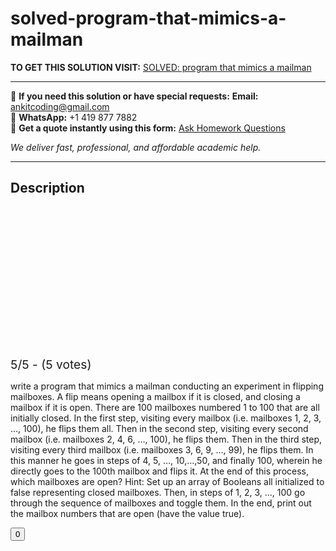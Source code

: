 # solved-program-that-mimics-a-mailman
**TO GET THIS SOLUTION VISIT:** [SOLVED: program that mimics a mailman](https://www.ankitcodinghub.com/product/solved-program-that-mimics-a-mailman/)


---

📩 **If you need this solution or have special requests:** **Email:** ankitcoding@gmail.com  
📱 **WhatsApp:** +1 419 877 7882  
📄 **Get a quote instantly using this form:** [Ask Homework Questions](https://www.ankitcodinghub.com/services/ask-homework-questions/)

*We deliver fast, professional, and affordable academic help.*

---

<h2>Description</h2>

<p title="program that mimics a mailman conducting an experiment in flipping mailboxes Solution">


<div class="kk-star-ratings kksr-shortcode" data-payload="{&quot;id&quot;:&quot;1182&quot;,&quot;slug&quot;:&quot;default&quot;,&quot;ignore&quot;:&quot;&quot;,&quot;reference&quot;:&quot;shortcode&quot;,&quot;align&quot;:&quot;&quot;,&quot;class&quot;:&quot;&quot;,&quot;count&quot;:&quot;5&quot;,&quot;legendonly&quot;:&quot;&quot;,&quot;readonly&quot;:&quot;&quot;,&quot;score&quot;:&quot;5&quot;,&quot;starsonly&quot;:&quot;&quot;,&quot;valign&quot;:&quot;&quot;,&quot;best&quot;:&quot;5&quot;,&quot;gap&quot;:&quot;4&quot;,&quot;greet&quot;:&quot;Rate this product&quot;,&quot;legend&quot;:&quot;5\/5 - (5 votes)&quot;,&quot;size&quot;:&quot;24&quot;,&quot;title&quot;:&quot;SOLVED: program that mimics a mailman&quot;,&quot;width&quot;:&quot;138&quot;,&quot;_legend&quot;:&quot;{score}\/{best} - ({count} {votes})&quot;,&quot;font_factor&quot;:&quot;1.25&quot;}">

<div class="kksr-stars">

<div class="kksr-stars-inactive">
            <div class="kksr-star" data-star="1" style="padding-right: 4px">


<div class="kksr-icon" style="width: 24px; height: 24px;"></div>
        </div>
            <div class="kksr-star" data-star="2" style="padding-right: 4px">


<div class="kksr-icon" style="width: 24px; height: 24px;"></div>
        </div>
            <div class="kksr-star" data-star="3" style="padding-right: 4px">


<div class="kksr-icon" style="width: 24px; height: 24px;"></div>
        </div>
            <div class="kksr-star" data-star="4" style="padding-right: 4px">


<div class="kksr-icon" style="width: 24px; height: 24px;"></div>
        </div>
            <div class="kksr-star" data-star="5" style="padding-right: 4px">


<div class="kksr-icon" style="width: 24px; height: 24px;"></div>
        </div>
    </div>

<div class="kksr-stars-active" style="width: 138px;">
            <div class="kksr-star" style="padding-right: 4px">


<div class="kksr-icon" style="width: 24px; height: 24px;"></div>
        </div>
            <div class="kksr-star" style="padding-right: 4px">


<div class="kksr-icon" style="width: 24px; height: 24px;"></div>
        </div>
            <div class="kksr-star" style="padding-right: 4px">


<div class="kksr-icon" style="width: 24px; height: 24px;"></div>
        </div>
            <div class="kksr-star" style="padding-right: 4px">


<div class="kksr-icon" style="width: 24px; height: 24px;"></div>
        </div>
            <div class="kksr-star" style="padding-right: 4px">


<div class="kksr-icon" style="width: 24px; height: 24px;"></div>
        </div>
    </div>
</div>


<div class="kksr-legend" style="font-size: 19.2px;">
            5/5 - (5 votes)    </div>
    </div>


<p class="ui header product-top-header" title="program that mimics a mailman conducting an experiment in flipping mailboxes Solution">write a program that mimics a mailman conducting an experiment in flipping mailboxes. A flip means opening a mailbox if it is closed, and closing a mailbox if it is open. There are 100 mailboxes numbered 1 to 100 that are all initially closed. In the first step, visiting every mailbox (i.e. mailboxes 1, 2, 3, …, 100), he flips them all. Then in the second step, visiting every second mailbox (i.e. mailboxes 2, 4, 6, …, 100), he flips them. Then in the third step, visiting every third mailbox (i.e. mailboxes 3, 6, 9, …, 99), he flips them. In this manner he goes in steps of 4, 5, …, 10,…,50, and finally 100, wherein he directly goes to the 100th mailbox and flips it. At the end of this process, which mailboxes are open? Hint: Set up an array of Booleans all initialized to false representing closed mailboxes. Then, in steps of 1, 2, 3, …, 100 go through the sequence of mailboxes and toggle them. In the end, print out the mailbox numbers that are open (have the value true).

<div class="ui divider"></div>
<div class="ui nopad middle aligned grid product-share">
<div class="three wide column"><button class="ui mini button product-like-wrap" data-key="Gcir" data-auth="false"><i class="heart icon"></i> <span class="likes">0</span></button></div>
<div class="nine wide right aligned column social-buttons active"></div>
</div>
